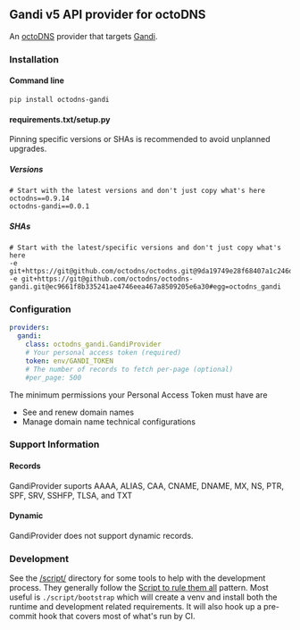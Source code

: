 ## Gandi v5 API provider for octoDNS

An [octoDNS](https://github.com/octodns/octodns/) provider that targets [Gandi](https://docs.gandi.net/en/domain_names/common_operations/dns_records.html).

### Installation

#### Command line

```
pip install octodns-gandi
```

#### requirements.txt/setup.py

Pinning specific versions or SHAs is recommended to avoid unplanned upgrades.

##### Versions

```
# Start with the latest versions and don't just copy what's here
octodns==0.9.14
octodns-gandi==0.0.1
```

##### SHAs

```
# Start with the latest/specific versions and don't just copy what's here
-e git+https://git@github.com/octodns/octodns.git@9da19749e28f68407a1c246dfdf65663cdc1c422#egg=octodns
-e git+https://git@github.com/octodns/octodns-gandi.git@ec9661f8b335241ae4746eea467a8509205e6a30#egg=octodns_gandi
```

### Configuration

```yaml
providers:
  gandi:
    class: octodns_gandi.GandiProvider
    # Your personal access token (required)
    token: env/GANDI_TOKEN
    # The number of records to fetch per-page (optional)
    #per_page: 500
```

The minimum permissions your Personal Access Token must have are

* See and renew domain names
* Manage domain name technical configurations

### Support Information

#### Records

GandiProvider suports AAAA, ALIAS, CAA, CNAME, DNAME, MX, NS, PTR, SPF, SRV, SSHFP, TLSA, and TXT

#### Dynamic

GandiProvider does not support dynamic records.

### Development

See the [/script/](/script/) directory for some tools to help with the development process. They generally follow the [Script to rule them all](https://github.com/github/scripts-to-rule-them-all) pattern. Most useful is `./script/bootstrap` which will create a venv and install both the runtime and development related requirements. It will also hook up a pre-commit hook that covers most of what's run by CI.
